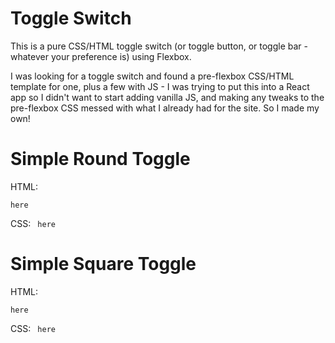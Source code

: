 # Toggle Switch

This is a pure CSS/HTML toggle switch (or toggle button, or toggle bar - whatever your preference is) using Flexbox. 

I was looking for a toggle switch and found a pre-flexbox CSS/HTML template for one, plus a few with JS - I was trying to put this into a React app so I didn't want to start adding vanilla JS, and making any tweaks to the pre-flexbox CSS messed with what I already had for the site. So I made my own!

# Simple Round Toggle
HTML:
<code>      
here
</code>

CSS:
<code>
here
</code>

# Simple Square Toggle
HTML:
<code>      
here
</code>

CSS:
<code>
here
</code>